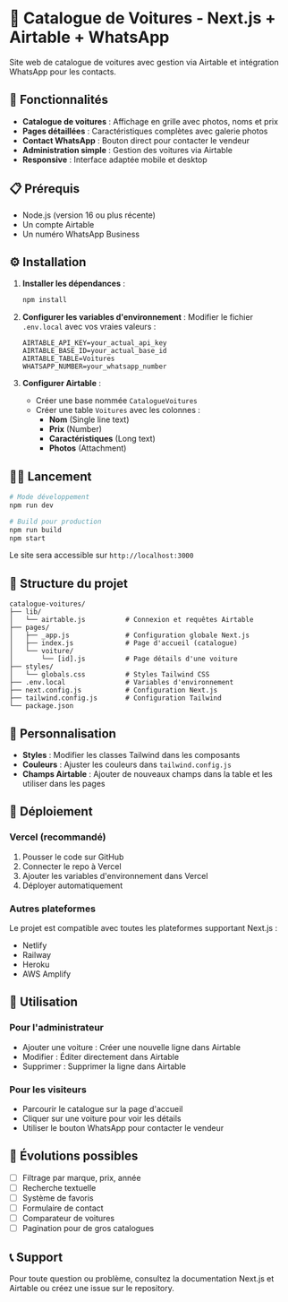 # 🚗 Catalogue de Voitures - Next.js + Airtable + WhatsApp

Site web de catalogue de voitures avec gestion via Airtable et intégration WhatsApp pour les contacts.

## 🚀 Fonctionnalités

- **Catalogue de voitures** : Affichage en grille avec photos, noms et prix
- **Pages détaillées** : Caractéristiques complètes avec galerie photos
- **Contact WhatsApp** : Bouton direct pour contacter le vendeur
- **Administration simple** : Gestion des voitures via Airtable
- **Responsive** : Interface adaptée mobile et desktop

## 📋 Prérequis

- Node.js (version 16 ou plus récente)
- Un compte Airtable
- Un numéro WhatsApp Business

## ⚙️ Installation

1. **Installer les dépendances** :
   ```bash
   npm install
   ```

2. **Configurer les variables d'environnement** :
   Modifier le fichier `.env.local` avec vos vraies valeurs :
   ```env
   AIRTABLE_API_KEY=your_actual_api_key
   AIRTABLE_BASE_ID=your_actual_base_id
   AIRTABLE_TABLE=Voitures
   WHATSAPP_NUMBER=your_whatsapp_number
   ```

3. **Configurer Airtable** :
   - Créer une base nommée `CatalogueVoitures`
   - Créer une table `Voitures` avec les colonnes :
     - **Nom** (Single line text)
     - **Prix** (Number)
     - **Caractéristiques** (Long text)
     - **Photos** (Attachment)

## 🏃‍♂️ Lancement

```bash
# Mode développement
npm run dev

# Build pour production
npm run build
npm start
```

Le site sera accessible sur `http://localhost:3000`

## 📁 Structure du projet

```
catalogue-voitures/
├── lib/
│   └── airtable.js          # Connexion et requêtes Airtable
├── pages/
│   ├── _app.js              # Configuration globale Next.js
│   ├── index.js             # Page d'accueil (catalogue)
│   └── voiture/
│       └── [id].js          # Page détails d'une voiture
├── styles/
│   └── globals.css          # Styles Tailwind CSS
├── .env.local               # Variables d'environnement
├── next.config.js           # Configuration Next.js
├── tailwind.config.js       # Configuration Tailwind
└── package.json
```

## 🎨 Personnalisation

- **Styles** : Modifier les classes Tailwind dans les composants
- **Couleurs** : Ajuster les couleurs dans `tailwind.config.js`
- **Champs Airtable** : Ajouter de nouveaux champs dans la table et les utiliser dans les pages

## 🚀 Déploiement

### Vercel (recommandé)

1. Pousser le code sur GitHub
2. Connecter le repo à Vercel
3. Ajouter les variables d'environnement dans Vercel
4. Déployer automatiquement

### Autres plateformes

Le projet est compatible avec toutes les plateformes supportant Next.js :
- Netlify
- Railway
- Heroku
- AWS Amplify

## 📱 Utilisation

### Pour l'administrateur
- Ajouter une voiture : Créer une nouvelle ligne dans Airtable
- Modifier : Éditer directement dans Airtable
- Supprimer : Supprimer la ligne dans Airtable

### Pour les visiteurs
- Parcourir le catalogue sur la page d'accueil
- Cliquer sur une voiture pour voir les détails
- Utiliser le bouton WhatsApp pour contacter le vendeur

## 🔧 Évolutions possibles

- [ ] Filtrage par marque, prix, année
- [ ] Recherche textuelle
- [ ] Système de favoris
- [ ] Formulaire de contact
- [ ] Comparateur de voitures
- [ ] Pagination pour de gros catalogues

## 📞 Support

Pour toute question ou problème, consultez la documentation Next.js et Airtable ou créez une issue sur le repository.
